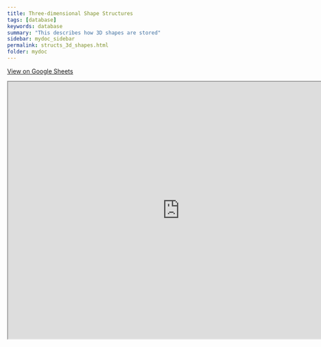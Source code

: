 ```yaml
---
title: Three-dimensional Shape Structures
tags: [database]
keywords: database
summary: "This describes how 3D shapes are stored"
sidebar: mydoc_sidebar
permalink: structs_3d_shapes.html
folder: mydoc
---
```


[View on Google Sheets](https://docs.google.com/spreadsheets/d/e/2PACX-1vQaIUyZ4etJn7K0h4otuEmkWBgrxKtdcIiTptNJLdyEIK7-GlfxSCrAsZZqDoOElGEejH3JOJvhAyZv/pubhtml?gid=1366723013&single=true)

<iframe src="https://docs.google.com/spreadsheets/d/e/2PACX-1vQaIUyZ4etJn7K0h4otuEmkWBgrxKtdcIiTptNJLdyEIK7-GlfxSCrAsZZqDoOElGEejH3JOJvhAyZv/pubhtml?gid=1366723013&amp;single=true&amp;widget=true&amp;headers=false" height="600" width="800"></iframe>

